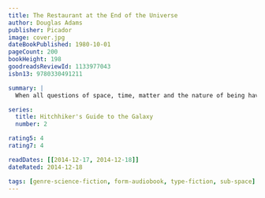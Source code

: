 ```yaml
---
title: The Restaurant at the End of the Universe
author: Douglas Adams
publisher: Picador
image: cover.jpg
dateBookPublished: 1980-10-01
pageCount: 200
bookHeight: 198
goodreadsReviewId: 1133977043
isbn13: 9780330491211

summary: |
  When all questions of space, time, matter and the nature of being have been resolved, only one question remains — "Where shall we have dinner?" The Restaurant at the End of the Universe provides the ultimate gastronomic experience, and for once there's no morning after to worry about.

series:
  title: Hitchhiker's Guide to the Galaxy
  number: 2

rating5: 4
rating7: 4

readDates: [[2014-12-17, 2014-12-18]]
dateRated: 2014-12-18

tags: [genre-science-fiction, form-audiobook, type-fiction, sub-space]
---
```

